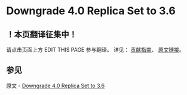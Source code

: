# Downgrade 4.0 Replica Set to 3.6

## ！本页翻译征集中！

请点击页面上方 EDIT THIS PAGE 参与翻译。
详见：
[贡献指南]( https://github.com/JinMuInfo/MongoDB-Manual-zh/blob/master/CONTRIBUTING.md )、
[原文链接](  https://docs.mongodb.com/manual/release-notes/4.0-downgrade-replica-set/  )。

## 参见

原文 - [Downgrade 4.0 Replica Set to 3.6]( https://docs.mongodb.com/manual/release-notes/4.0-downgrade-replica-set/ )

